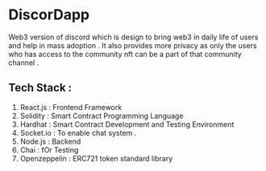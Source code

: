 # DiscorDapp 

Web3 version of discord which is design to bring web3 in daily life of users and help in mass adoption .
It also provides more privacy as only the users  who has access to the community nft can be a part of that community channel . 

## Tech Stack :

1. React.js : Frontend Framework 
2. Solidity : Smart Contract Programming Language
3. Hardhat : Smart Contract Development and Testing Environment
4. Socket.io : To enable chat system .
5. Node.js : Backend 
6. Chai : fOr Testing
7. Openzeppelin : ERC721 token standard library



